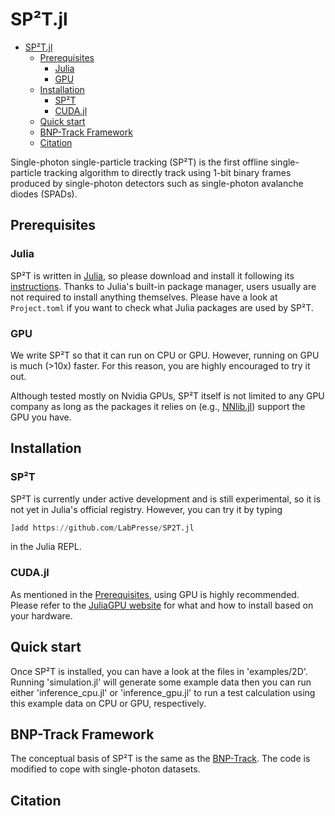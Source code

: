 # SP²T.jl

- [SP²T.jl](#sptjl)
  - [Prerequisites](#prerequisites)
    - [Julia](#julia)
    - [GPU](#gpu)
  - [Installation](#installation)
    - [SP²T](#spt)
    - [CUDA.jl](#cudajl)
  - [Quick start](#quick-start)
  - [BNP-Track Framework](#bnp-track-framework)
  - [Citation](#citation)

Single-photon single-particle tracking (SP²T) is the first offline single-particle tracking algorithm to directly track using 1-bit binary frames produced by single-photon detectors such as single-photon avalanche diodes (SPADs).

## Prerequisites

### Julia

SP²T is written in [Julia](https://julialang.org/), so please download and install it following its [instructions](https://julialang.org/downloads/). Thanks to Julia's built-in package manager, users usually are not required to install anything themselves. Please have a look at `Project.toml` if you want to check what Julia packages are used by SP²T.

### GPU

We write SP²T so that it can run on CPU or GPU. However, running on GPU is much (>10x) faster. For this reason, you are highly encouraged to try it out.

Although tested mostly on Nvidia GPUs, SP²T itself is not limited to any GPU company as long as the packages it relies on (e.g., [NNlib.jl](https://github.com/FluxML/NNlib.jl)) support the GPU you have.

## Installation

### SP²T

SP²T is currently under active development and is still experimental, so it is not yet in Julia's official registry. However, you can try it by typing

```julia
]add https://github.com/LabPresse/SP2T.jl
```

in the Julia REPL.

### CUDA.jl

As mentioned in the [Prerequisites](#prerequisites), using GPU is highly recommended. Please refer to the [JuliaGPU website](https://juliagpu.org/) for what and how to install based on your hardware.

## Quick start

Once SP²T is installed, you can have a look at the files in 'examples/2D'. Running 'simulation.jl' will generate some example data then you can run either 'inference_cpu.jl' or 'inference_gpu.jl' to run a test calculation using this example data on CPU or GPU, respectively.

## BNP-Track Framework

The conceptual basis of SP²T is the same as the [BNP-Track](https://www.nature.com/articles/s41592-024-02349-9). The code is modified to cope with single-photon datasets.

## Citation